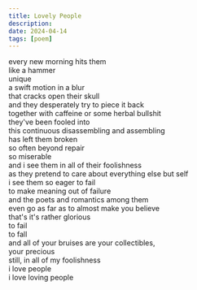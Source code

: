 ```yaml
---
title: Lovely People
description:
date: 2024-04-14
tags: [poem]
---
```


every new morning hits them  
like a hammer  
unique  
a swift motion in a blur  
that cracks open their skull  
and they desperately try to piece it back   
together with caffeine or some herbal bullshit  
they've been fooled into  
this continuous disassembling and assembling  
has left them broken  
so often beyond repair  
so miserable  
and i see them in all of their foolishness  
as they pretend to care about everything else but self  
i see them so eager to fail  
to make meaning out of failure  
and the poets and romantics among them  
even go as far as to almost make you believe  
that's it's rather glorious  
to fail  
to fall  
and all of your bruises are your collectibles,  
your precious  
still, in all of my foolishness  
i love people  
i love loving people  